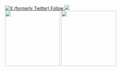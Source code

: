<div>
<a href="https://twitter.com/henriwasd" target="_blank"><img alt="X (formerly Twitter) Follow" src="https://img.shields.io/twitter/follow/henriwasd">
</a>
<a href="https://www.linkedin.com/in/henriwasd/" target="_blank"><img loading="lazy" src="https://img.shields.io/badge/-LinkedIn-%230077B5?style=for-the-badge&logo=linkedin&logoColor=white" target="_blank"></a>   
</div>
<div>
<img align="center" loading="lazy" height="180em" src="https://github-readme-stats.vercel.app/api/top-langs/?username=henriwasd&layout=compact&langs_count=7&theme=tokyonight"/>
<img align="center" loading="lazy" height="180em" src="https://github-readme-stats.vercel.app/api?username=henriwasd&show_icons=true&theme=tokyonight&include_all_commits=true"/>
</div>
